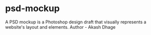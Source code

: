 # psd-mockup
A PSD mockup is a Photoshop design draft that visually represents a website's layout and elements.
Author - Akash Dhage
